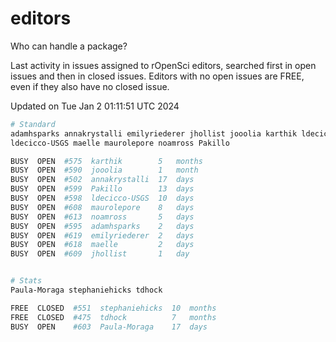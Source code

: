 # editors

Who can handle a package?

Last activity in issues assigned to rOpenSci editors, searched first in open
issues and then in closed issues. Editors with no open issues are FREE, even if
they also have no closed issue.


Updated on Tue Jan 2 01:11:51 UTC 2024

```bash
# Standard
adamhsparks annakrystalli emilyriederer jhollist jooolia karthik ldecicco
ldecicco-USGS maelle maurolepore noamross Pakillo

BUSY  OPEN  #575  karthik        5   months
BUSY  OPEN  #590  jooolia        1   month
BUSY  OPEN  #502  annakrystalli  17  days
BUSY  OPEN  #599  Pakillo        13  days
BUSY  OPEN  #598  ldecicco-USGS  10  days
BUSY  OPEN  #608  maurolepore    8   days
BUSY  OPEN  #613  noamross       5   days
BUSY  OPEN  #595  adamhsparks    2   days
BUSY  OPEN  #619  emilyriederer  2   days
BUSY  OPEN  #618  maelle         2   days
BUSY  OPEN  #609  jhollist       1   day


# Stats
Paula-Moraga stephaniehicks tdhock

FREE  CLOSED  #551  stephaniehicks  10  months
FREE  CLOSED  #475  tdhock          7   months
BUSY  OPEN    #603  Paula-Moraga    17  days
```
